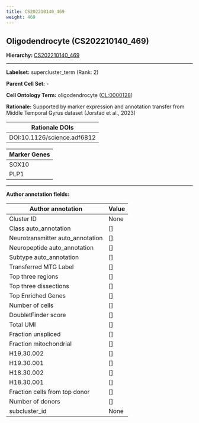 ```yaml
---
title: CS202210140_469
weight: 469
---
```

## Oligodendrocyte (CS202210140_469)
<b>Hierarchy: </b>
[CS202210140_469](cell_sets/CS202210140_469.md)

---


**Labelset:** supercluster_term (Rank: 2)

**Parent Cell Set:** -



**Cell Ontology Term:**  oligodendrocyte ([CL:0000128](https://www.ebi.ac.uk/ols/ontologies/cl/terms?obo_id=CL:0000128)) 

**Rationale:** Supported by marker expression and annotation transfer from Middle Temporal Gyrus dataset (Jorstad et al., 2023)

| Rationale DOIs |
|----------------|
|DOI:10.1126/science.adf6812|

[MARKER GENES.]: #


| Marker Genes |
|--------------|
|SOX10|
|PLP1|

---

[TRANSFERRED ANNOTATIONS.]: #


[AUTHOR ANNOTATION FIELDS.]: #


**Author annotation fields:**

| Author annotation | Value |
|-------------------|-------|
|Cluster ID|None|
|Class auto_annotation|[]|
|Neurotransmitter auto_annotation|[]|
|Neuropeptide auto_annotation|[]|
|Subtype auto_annotation|[]|
|Transferred MTG Label|[]|
|Top three regions|[]|
|Top three dissections|[]|
|Top Enriched Genes|[]|
|Number of cells|[]|
|DoubletFinder score|[]|
|Total UMI|[]|
|Fraction unspliced|[]|
|Fraction mitochondrial|[]|
|H19.30.002|[]|
|H19.30.001|[]|
|H18.30.002|[]|
|H18.30.001|[]|
|Fraction cells from top donor|[]|
|Number of donors|[]|
|subcluster_id|None|
